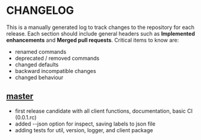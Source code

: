 # CHANGELOG

This is a manually generated log to track changes to the repository for each release. 
Each section should include general headers such as **Implemented enhancements** 
and **Merged pull requests**. Critical items to know are:

 - renamed commands
 - deprecated / removed commands
 - changed defaults
 - backward incompatible changes
 - changed behaviour

## [master](https://github.com/sci-f/scif-go/tree/master)
 - first release candidate with all client functions, documentation, basic CI (0.0.1.rc)
 - added --json option for inspect, saving labels to json file
 - adding tests for util, version, logger, and client package
